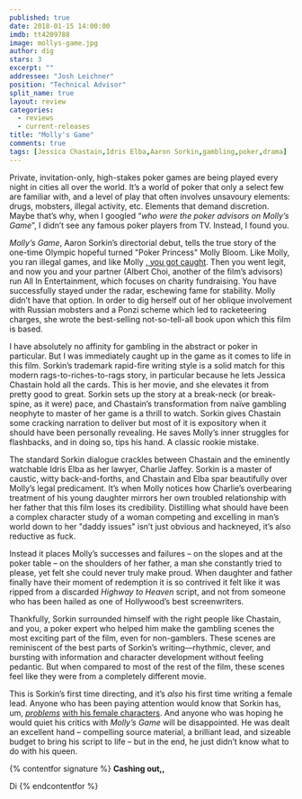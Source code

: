 ```yaml
---
published: true
date: 2018-01-15 14:00:00
imdb: tt4209788
image: mollys-game.jpg
author: dig
stars: 3
excerpt: ""
addressee: "Josh Leichner"
position: "Technical Advisor"
split_name: true
layout: review
categories: 
  - reviews
  - current-releases
title: "Molly's Game"
comments: true
tags: [Jessica Chastain,Idris Elba,Aaron Sorkin,gambling,poker,drama]
---
```

Private, invitation-only, high-stakes poker games are being played every night in cities all over the world. It’s a world of poker that only a select few are familiar with, and a level of play that often involves unsavoury elements: drugs, mobsters, illegal activity, etc. Elements that demand discretion. Maybe that’s why, when I googled “_who were the poker advisors on Molly’s Game_”, I didn’t see any famous poker players from TV.  Instead, I found you.

_Molly’s Game_, Aaron Sorkin’s directorial debut, tells the true story of the one-time Olympic hopeful turned &quot;Poker Princess&quot; Molly Bloom. Like Molly, you ran illegal games, and like Molly [, you got caught](https://www.thestar.com/news/crime/2008/10/17/police_raid_unbelievably_lucrative_gaming_houses.html). Then you went legit, and now you and your partner (Albert Choi, another of the film’s advisors) run All In Entertainment, which focuses on charity fundraising. You have successfully stayed under the radar, eschewing fame for stability. Molly didn’t have that option. In order to dig herself out of her oblique involvement with Russian mobsters and a Ponzi scheme which led to racketeering charges, she wrote the best-selling not-so-tell-all book upon which this film is based.

I have absolutely no affinity for gambling in the abstract or poker in particular. But I was immediately caught up in the game as it comes to life in this film. Sorkin’s trademark rapid-fire writing style is a solid match for this modern rags-to-riches-to-rags story, in particular because he lets Jessica Chastain hold all the cards. This is her movie, and she elevates it from pretty good to great. Sorkin sets up the story at a break-neck (or break-spine, as it were) pace, and Chastain’s transformation from naïve gambling neophyte to master of her game is a thrill to watch. Sorkin gives Chastain some cracking narration to deliver but most of it is expository when it should have been personally revealing. He saves Molly’s inner struggles for flashbacks, and in doing so, tips his hand. A classic rookie mistake.

The standard Sorkin dialogue crackles between Chastain and the eminently watchable Idris Elba as her lawyer, Charlie Jaffey. Sorkin is a master of caustic, witty back-and-forths, and Chastain and Elba spar beautifully over Molly’s legal predicament. It’s when Molly notices how Charlie’s overbearing treatment of his young daughter mirrors her own troubled relationship with her father that this film loses its credibility. Distilling what should have been a complex character study of a woman competing and excelling in man’s world down to her &quot;daddy issues&quot; isn’t just obvious and hackneyed, it’s also reductive as fuck.

Instead it places Molly’s successes and failures – on the slopes and at the poker table – on the shoulders of her father, a man she constantly tried to please, yet felt she could never truly make proud. When daughter and father finally have their moment of redemption it is so contrived it felt like it was ripped from a discarded _Highway to Heaven_ script, and not from someone who has been hailed as one of Hollywood’s best screenwriters.

Thankfully, Sorkin surrounded himself with the right people like Chastain, and you, a poker expert who helped him make the gambling scenes the most exciting part of the film, even for non-gamblers. These scenes are reminiscent of the best parts of Sorkin’s writing—rhythmic, clever, and bursting with information and character development without feeling pedantic. But when compared to most of the rest of the film, these scenes feel like they were from a completely different movie.

This is Sorkin’s first time directing, and it’s _also_ his first time writing a female lead. Anyone who has been paying attention would know that Sorkin has, um, [_problems_](http://www.independent.co.uk/voices/comment/you-dont-need-to-read-aaron-sorkins-leaked-emails-to-realise-hes-a-sexist-just-watch-the-west-wing-9934107.html) [with his female characters](http://www.independent.co.uk/voices/comment/you-dont-need-to-read-aaron-sorkins-leaked-emails-to-realise-hes-a-sexist-just-watch-the-west-wing-9934107.html). And anyone who was hoping he would quiet his critics with _Molly’s Game_ will be disappointed. He was dealt an excellent hand – compelling source material, a brilliant lead, and sizeable budget to bring his script to life – but in the end, he just didn’t know what to do with his queen.

{% contentfor signature %}
**Cashing out,,**

Di
{% endcontentfor %}